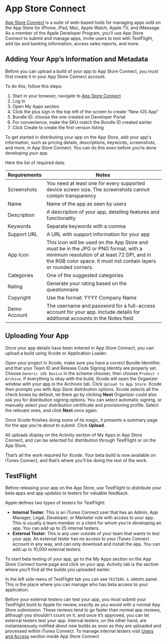 # App Store Connect

[App Store Connect](https://appstoreconnect.apple.com) is a suite of web-based tools for managing apps sold on the App Store for iPhone, iPad, Mac, Apple Watch, Apple TV, and iMessage. As a member of the Apple Developer Program, you’ll use App Store Connect to submit and manage apps, invite users to test with TestFlight, add tax and banking information, access sales reports, and more.

## Adding Your App’s Information and Metadata
Before you can upload a build of your app to App Store Connect, you must first create it in your App Store Connect account.

To do this, follow this steps:
1. Start in your browser, navigate to [App Store Connect](https://appstoreconnect.apple.com)
2. Log in
3. Open My Apps section
4. Click the plus sign in the top left of the screen to create "New iOS App"
5. Bundle ID: choose the one created on Developer Portal
6. For convenience, make the SKU match the Bundle ID created earlier
7. Click Create to create the first version listing

To get started in distributing your app on the App Store, add your app's information, such as pricing details, descriptions, keywords, screenshots, and more, in App Store Connect. You can do this even before you’re done developing your app.

Here the list of required data:

| Requirements          | Notes |
| --------------------- | ----- |
| Screenshots           | You need at least one for every supported device screen size.  The screenshots cannot contain transparency |
| Name                  | Name of the app as seen by users |
| Description           | A description of your app, detailing features and functionality |
| Keywords              | Separate keywords with a comma |
| Support URL           | A URL with support information for your app |
| App Icon              | This icon will be used on the App Store and must be in the JPG or PNG format, with a minimum resolution of at least 72 DPI, and in the RGB color space. It must not contain layers or rounded corners. |
| Categories            | One of the suggested categories |
| Rating                | Generate your rating based on the questionnaire |
| Copyright             | Use the format: YYYY Company Name |
| Demo Account          | The username and password for a full-access account for your app. Include details for additional accounts in the Notes field |

## Uploading Your App
Once your app details have been entered in App Store Connect, you can upload a build using Xcode or Application Loader. 

Open your project in Xcode, make sure you have a correct Bundle Identifier, and that your Team ID and Release Code Signing Identity are properly set. Choose `Generic iOS Device` in the scheme chooser, then choose `Product > Archive`. If everything is okay with the build, Xcode will open the Organizer window with your app in the Archives tab. Click `Upload to App Store`.
Xcode then prompts you with App Store distribution options. Xcode selects all the check boxes by default, let them go by clicking **Next**
Organizer could also ask you for distribution signing options. You can select automatic signing, or manually select your distribution certificate and provisioning profile. Select the relevant ones, and click **Next** once again.

Once Xcode finishes doing some of its magic, it presents a summary page for the app you’re about to submit. Click **Upload**.

All uploads display on the Activity section of My Apps in App Store Connect, and can be selected for distribution through TestFlight or on the App Store.

That’s all the work required for Xcode. Your beta build is now available on iTunes Connect, and that’s where you’ll be doing the rest of the work.

## TestFlight
Before releasing your app on the App Store, use TestFlight to distribute your beta apps and app updates to testers for valuable feedback. 

Apple defines two types of testers for TestFlight:
* **Internal Tester**: This is an iTunes Connect user that has an Admin, App Manager, Legal, Developer, or Marketer role with access to your app. This is usually a team member or a client for whom you’re developing an app. You can add up to 25 internal testers.
* **External Tester**: This is any user outside of your team that wants to test your app. An external tester has no access to your iTunes Connect account in any way, and can only download and install the app. You can add up to 10,000 external testers.

To start beta testing of your app, go to the My Apps section on the App Store Connect home page and click on your app. Activity tab is the section where you’ll find all the builds you uploaded earlier.

In the left side menu of TestFlight tab you can see `TESTERS & GROUPS` panel. This is the place where you can manage who has beta access to your application.

Before your external testers can test your app, you must submit your TestFlight build to Apple for review, exactly as you would with a normal App Store submission. These reviews tend to go faster than normal app reviews, although you shouldn’t count on it, and once it’s approved, you can let external testers test your app.
Internal testers, on the other hand, are instantaneously notified about new builds as soon as they are uploaded and processed within iTunes Connect. To manage internal testers visit [Users and Access](https://appstoreconnect.apple.com/access/users) section inside App Store Connect

